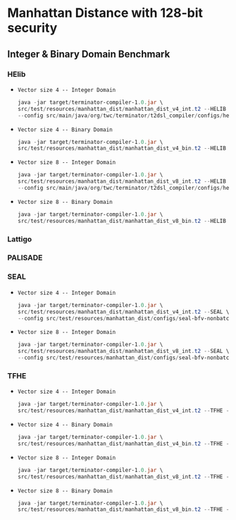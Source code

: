 # Manhattan Distance with 128-bit security
## Integer & Binary Domain Benchmark

### HElib
* `Vector size 4 -- Integer Domain`
  ```powershell
  java -jar target/terminator-compiler-1.0.jar \
  src/test/resources/manhattan_dist/manhattan_dist_v4_int.t2 --HELIB \
  --config src/main/java/org/twc/terminator/t2dsl_compiler/configs/helib-bfv-cmp-int-128.config
  ```
* `Vector size 4 -- Binary Domain`
  ```powershell
  java -jar target/terminator-compiler-1.0.jar \
  src/test/resources/manhattan_dist/manhattan_dist_v4_bin.t2 --HELIB --w 4
  ```
* `Vector size 8 -- Integer Domain`
  ```powershell
  java -jar target/terminator-compiler-1.0.jar \
  src/test/resources/manhattan_dist/manhattan_dist_v8_int.t2 --HELIB \
  --config src/main/java/org/twc/terminator/t2dsl_compiler/configs/helib-bfv-cmp-int-128.config
  ```
* `Vector size 8 -- Binary Domain`
  ```powershell
  java -jar target/terminator-compiler-1.0.jar \
  src/test/resources/manhattan_dist/manhattan_dist_v8_bin.t2 --HELIB --w 4
  ```

### Lattigo
<!-- * `Vector size 4 -- Integer Domain`
  ```powershell
  java -jar target/terminator-compiler-1.0.jar \
  src/test/resources/manhattan_dist/manhattan_dist_v4_int.t2 --Lattigo \
  --config src/main/java/org/twc/terminator/t2dsl_compiler/configs/helib-bfv-cmp-int-128.config
  ```
* `Vector size 4 -- Binary Domain`
  ```powershell
  java -jar target/terminator-compiler-1.0.jar \
  src/test/resources/manhattan_dist/manhattan_dist_v4_bin.t2 --Lattigo --w 4
  ```
* `Vector size 8 -- Integer Domain`
  ```powershell
  java -jar target/terminator-compiler-1.0.jar \
  src/test/resources/manhattan_dist/manhattan_dist_v8_int.t2 --Lattigo \
  --config src/main/java/org/twc/terminator/t2dsl_compiler/configs/helib-bfv-cmp-int-128.config
  ```
* `Vector size 8 -- Binary Domain`
  ```powershell
  java -jar target/terminator-compiler-1.0.jar \
  src/test/resources/manhattan_dist/manhattan_dist_v8_bin.t2 --Lattigo --w 4
  ``` -->

### PALISADE
<!-- * `Vector size 4 -- Integer Domain`
  ```powershell
  java -jar target/terminator-compiler-1.0.jar \
  src/test/resources/manhattan_dist/manhattan_dist_v4_int.t2 --PALISADE \
  --config src/main/java/org/twc/terminator/t2dsl_compiler/configs/helib-bfv-cmp-int-128.config
  ```
* `Vector size 4 -- Binary Domain`
  ```powershell
  java -jar target/terminator-compiler-1.0.jar \
  src/test/resources/manhattan_dist/manhattan_dist_v4_bin.t2 --PALISADE --w 4
  ```
* `Vector size 8 -- Integer Domain`
  ```powershell
  java -jar target/terminator-compiler-1.0.jar \
  src/test/resources/manhattan_dist/manhattan_dist_v8_int.t2 --PALISADE \
  --config src/main/java/org/twc/terminator/t2dsl_compiler/configs/helib-bfv-cmp-int-128.config
  ```
* `Vector size 8 -- Binary Domain`
  ```powershell
  java -jar target/terminator-compiler-1.0.jar \
  src/test/resources/manhattan_dist/manhattan_dist_v8_bin.t2 --PALISADE --w 4
  ``` -->

### SEAL
* `Vector size 4 -- Integer Domain`
  ```powershell
  java -jar target/terminator-compiler-1.0.jar \
  src/test/resources/manhattan_dist/manhattan_dist_v4_int.t2 --SEAL \
  --config src/test/resources/manhattan_dist/configs/seal-bfv-nonbatched-int-128.config
  ```
* `Vector size 8 -- Integer Domain`
  ```powershell
  java -jar target/terminator-compiler-1.0.jar \
  src/test/resources/manhattan_dist/manhattan_dist_v8_int.t2 --SEAL \
  --config src/test/resources/manhattan_dist/configs/seal-bfv-nonbatched-int-128.config
  ```

### TFHE
* `Vector size 4 -- Integer Domain`
  ```powershell
  java -jar target/terminator-compiler-1.0.jar \
  src/test/resources/manhattan_dist/manhattan_dist_v4_int.t2 --TFHE --w 4
  ```
* `Vector size 4 -- Binary Domain`
  ```powershell
  java -jar target/terminator-compiler-1.0.jar \
  src/test/resources/manhattan_dist/manhattan_dist_v4_bin.t2 --TFHE --w 4
  ```
* `Vector size 8 -- Integer Domain`
  ```powershell
  java -jar target/terminator-compiler-1.0.jar \
  src/test/resources/manhattan_dist/manhattan_dist_v8_int.t2 --TFHE --w 4
  ```
* `Vector size 8 -- Binary Domain`
  ```powershell
  java -jar target/terminator-compiler-1.0.jar \
  src/test/resources/manhattan_dist/manhattan_dist_v8_bin.t2 --TFHE --w 4
  ```
